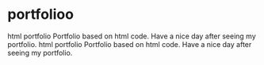 # portfolioo
html portfolio Portfolio based on html code. Have a nice day after seeing my portfolio.
html portfolio Portfolio based on html code. Have a nice day after seeing my portfolio.
